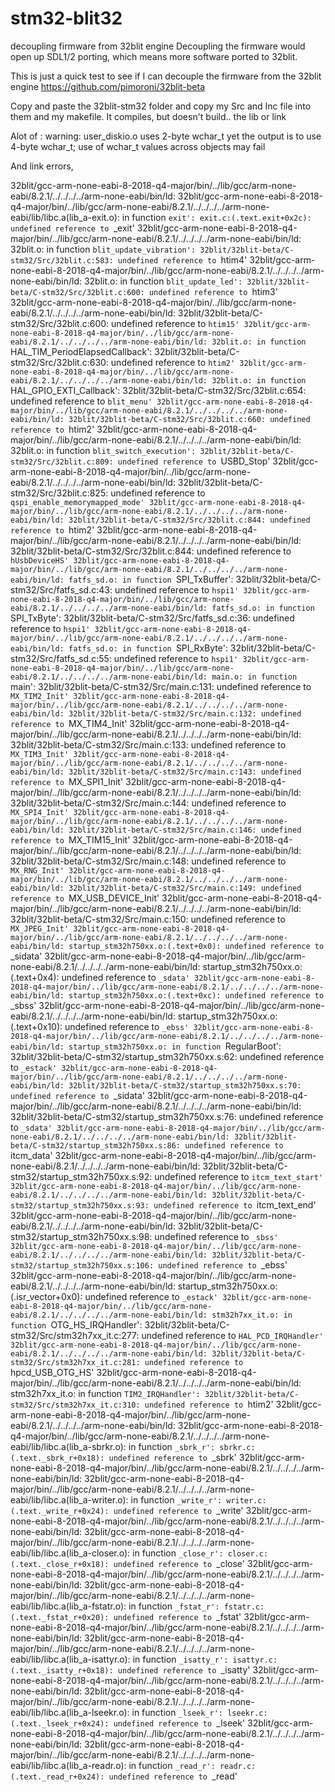 # stm32-blit32
decoupling firmware from 32blit engine
Decoupling the firmware would open up SDL1/2 porting, which means more software ported to 32blit.


This is just a quick test to see if I can decouple the firmware from the 32blit engine
https://github.com/pimoroni/32blit-beta

Copy and paste the 32blit-stm32 folder and copy my Src and Inc file into them and my makefile.
It compiles, but doesn't build.. the lib or link

Alot of : 
warning: user_diskio.o uses 2-byte wchar_t yet the output is to use 4-byte wchar_t; use of wchar_t values across objects may fail

And link errors, 



32blit/gcc-arm-none-eabi-8-2018-q4-major/bin/../lib/gcc/arm-none-eabi/8.2.1/../../../../arm-none-eabi/bin/ld: 32blit/gcc-arm-none-eabi-8-2018-q4-major/bin/../lib/gcc/arm-none-eabi/8.2.1/../../../../arm-none-eabi/lib/libc.a(lib_a-exit.o): in function `exit':
exit.c:(.text.exit+0x2c): undefined reference to `_exit'
32blit/gcc-arm-none-eabi-8-2018-q4-major/bin/../lib/gcc/arm-none-eabi/8.2.1/../../../../arm-none-eabi/bin/ld: 32blit.o: in function `blit_update_vibration':
32blit/32blit-beta/C-stm32/Src/32blit.c:583: undefined reference to `htim4'
32blit/gcc-arm-none-eabi-8-2018-q4-major/bin/../lib/gcc/arm-none-eabi/8.2.1/../../../../arm-none-eabi/bin/ld: 32blit.o: in function `blit_update_led':
32blit/32blit-beta/C-stm32/Src/32blit.c:600: undefined reference to `htim3'
32blit/gcc-arm-none-eabi-8-2018-q4-major/bin/../lib/gcc/arm-none-eabi/8.2.1/../../../../arm-none-eabi/bin/ld: 32blit/32blit-beta/C-stm32/Src/32blit.c:600: undefined reference to `htim15'
32blit/gcc-arm-none-eabi-8-2018-q4-major/bin/../lib/gcc/arm-none-eabi/8.2.1/../../../../arm-none-eabi/bin/ld: 32blit.o: in function `HAL_TIM_PeriodElapsedCallback':
32blit/32blit-beta/C-stm32/Src/32blit.c:630: undefined reference to `htim2'
32blit/gcc-arm-none-eabi-8-2018-q4-major/bin/../lib/gcc/arm-none-eabi/8.2.1/../../../../arm-none-eabi/bin/ld: 32blit.o: in function `HAL_GPIO_EXTI_Callback':
32blit/32blit-beta/C-stm32/Src/32blit.c:654: undefined reference to `blit_menu'
32blit/gcc-arm-none-eabi-8-2018-q4-major/bin/../lib/gcc/arm-none-eabi/8.2.1/../../../../arm-none-eabi/bin/ld: 32blit/32blit-beta/C-stm32/Src/32blit.c:660: undefined reference to `htim2'
32blit/gcc-arm-none-eabi-8-2018-q4-major/bin/../lib/gcc/arm-none-eabi/8.2.1/../../../../arm-none-eabi/bin/ld: 32blit.o: in function `blit_switch_execution':
32blit/32blit-beta/C-stm32/Src/32blit.c:809: undefined reference to `USBD_Stop'
32blit/gcc-arm-none-eabi-8-2018-q4-major/bin/../lib/gcc/arm-none-eabi/8.2.1/../../../../arm-none-eabi/bin/ld: 32blit/32blit-beta/C-stm32/Src/32blit.c:825: undefined reference to `qspi_enable_memorymapped_mode'
32blit/gcc-arm-none-eabi-8-2018-q4-major/bin/../lib/gcc/arm-none-eabi/8.2.1/../../../../arm-none-eabi/bin/ld: 32blit/32blit-beta/C-stm32/Src/32blit.c:844: undefined reference to `htim2'
32blit/gcc-arm-none-eabi-8-2018-q4-major/bin/../lib/gcc/arm-none-eabi/8.2.1/../../../../arm-none-eabi/bin/ld: 32blit/32blit-beta/C-stm32/Src/32blit.c:844: undefined reference to `hUsbDeviceHS'
32blit/gcc-arm-none-eabi-8-2018-q4-major/bin/../lib/gcc/arm-none-eabi/8.2.1/../../../../arm-none-eabi/bin/ld: fatfs_sd.o: in function `SPI_TxBuffer':
32blit/32blit-beta/C-stm32/Src/fatfs_sd.c:43: undefined reference to `hspi1'
32blit/gcc-arm-none-eabi-8-2018-q4-major/bin/../lib/gcc/arm-none-eabi/8.2.1/../../../../arm-none-eabi/bin/ld: fatfs_sd.o: in function `SPI_TxByte':
32blit/32blit-beta/C-stm32/Src/fatfs_sd.c:36: undefined reference to `hspi1'
32blit/gcc-arm-none-eabi-8-2018-q4-major/bin/../lib/gcc/arm-none-eabi/8.2.1/../../../../arm-none-eabi/bin/ld: fatfs_sd.o: in function `SPI_RxByte':
32blit/32blit-beta/C-stm32/Src/fatfs_sd.c:55: undefined reference to `hspi1'
32blit/gcc-arm-none-eabi-8-2018-q4-major/bin/../lib/gcc/arm-none-eabi/8.2.1/../../../../arm-none-eabi/bin/ld: main.o: in function `main':
32blit/32blit-beta/C-stm32/Src/main.c:131: undefined reference to `MX_TIM2_Init'
32blit/gcc-arm-none-eabi-8-2018-q4-major/bin/../lib/gcc/arm-none-eabi/8.2.1/../../../../arm-none-eabi/bin/ld: 32blit/32blit-beta/C-stm32/Src/main.c:132: undefined reference to `MX_TIM4_Init'
32blit/gcc-arm-none-eabi-8-2018-q4-major/bin/../lib/gcc/arm-none-eabi/8.2.1/../../../../arm-none-eabi/bin/ld: 32blit/32blit-beta/C-stm32/Src/main.c:133: undefined reference to `MX_TIM3_Init'
32blit/gcc-arm-none-eabi-8-2018-q4-major/bin/../lib/gcc/arm-none-eabi/8.2.1/../../../../arm-none-eabi/bin/ld: 32blit/32blit-beta/C-stm32/Src/main.c:143: undefined reference to `MX_SPI1_Init'
32blit/gcc-arm-none-eabi-8-2018-q4-major/bin/../lib/gcc/arm-none-eabi/8.2.1/../../../../arm-none-eabi/bin/ld: 32blit/32blit-beta/C-stm32/Src/main.c:144: undefined reference to `MX_SPI4_Init'
32blit/gcc-arm-none-eabi-8-2018-q4-major/bin/../lib/gcc/arm-none-eabi/8.2.1/../../../../arm-none-eabi/bin/ld: 32blit/32blit-beta/C-stm32/Src/main.c:146: undefined reference to `MX_TIM15_Init'
32blit/gcc-arm-none-eabi-8-2018-q4-major/bin/../lib/gcc/arm-none-eabi/8.2.1/../../../../arm-none-eabi/bin/ld: 32blit/32blit-beta/C-stm32/Src/main.c:148: undefined reference to `MX_RNG_Init'
32blit/gcc-arm-none-eabi-8-2018-q4-major/bin/../lib/gcc/arm-none-eabi/8.2.1/../../../../arm-none-eabi/bin/ld: 32blit/32blit-beta/C-stm32/Src/main.c:149: undefined reference to `MX_USB_DEVICE_Init'
32blit/gcc-arm-none-eabi-8-2018-q4-major/bin/../lib/gcc/arm-none-eabi/8.2.1/../../../../arm-none-eabi/bin/ld: 32blit/32blit-beta/C-stm32/Src/main.c:150: undefined reference to `MX_JPEG_Init'
32blit/gcc-arm-none-eabi-8-2018-q4-major/bin/../lib/gcc/arm-none-eabi/8.2.1/../../../../arm-none-eabi/bin/ld: startup_stm32h750xx.o:(.text+0x0): undefined reference to `_sidata'
32blit/gcc-arm-none-eabi-8-2018-q4-major/bin/../lib/gcc/arm-none-eabi/8.2.1/../../../../arm-none-eabi/bin/ld: startup_stm32h750xx.o:(.text+0x4): undefined reference to `_sdata'
32blit/gcc-arm-none-eabi-8-2018-q4-major/bin/../lib/gcc/arm-none-eabi/8.2.1/../../../../arm-none-eabi/bin/ld: startup_stm32h750xx.o:(.text+0xc): undefined reference to `_sbss'
32blit/gcc-arm-none-eabi-8-2018-q4-major/bin/../lib/gcc/arm-none-eabi/8.2.1/../../../../arm-none-eabi/bin/ld: startup_stm32h750xx.o:(.text+0x10): undefined reference to `_ebss'
32blit/gcc-arm-none-eabi-8-2018-q4-major/bin/../lib/gcc/arm-none-eabi/8.2.1/../../../../arm-none-eabi/bin/ld: startup_stm32h750xx.o: in function `RegularBoot':
32blit/32blit-beta/C-stm32/startup_stm32h750xx.s:62: undefined reference to `_estack'
32blit/gcc-arm-none-eabi-8-2018-q4-major/bin/../lib/gcc/arm-none-eabi/8.2.1/../../../../arm-none-eabi/bin/ld: 32blit/32blit-beta/C-stm32/startup_stm32h750xx.s:70: undefined reference to `_sidata'
32blit/gcc-arm-none-eabi-8-2018-q4-major/bin/../lib/gcc/arm-none-eabi/8.2.1/../../../../arm-none-eabi/bin/ld: 32blit/32blit-beta/C-stm32/startup_stm32h750xx.s:76: undefined reference to `_sdata'
32blit/gcc-arm-none-eabi-8-2018-q4-major/bin/../lib/gcc/arm-none-eabi/8.2.1/../../../../arm-none-eabi/bin/ld: 32blit/32blit-beta/C-stm32/startup_stm32h750xx.s:86: undefined reference to `itcm_data'
32blit/gcc-arm-none-eabi-8-2018-q4-major/bin/../lib/gcc/arm-none-eabi/8.2.1/../../../../arm-none-eabi/bin/ld: 32blit/32blit-beta/C-stm32/startup_stm32h750xx.s:92: undefined reference to `itcm_text_start'
32blit/gcc-arm-none-eabi-8-2018-q4-major/bin/../lib/gcc/arm-none-eabi/8.2.1/../../../../arm-none-eabi/bin/ld: 32blit/32blit-beta/C-stm32/startup_stm32h750xx.s:93: undefined reference to `itcm_text_end'
32blit/gcc-arm-none-eabi-8-2018-q4-major/bin/../lib/gcc/arm-none-eabi/8.2.1/../../../../arm-none-eabi/bin/ld: 32blit/32blit-beta/C-stm32/startup_stm32h750xx.s:98: undefined reference to `_sbss'
32blit/gcc-arm-none-eabi-8-2018-q4-major/bin/../lib/gcc/arm-none-eabi/8.2.1/../../../../arm-none-eabi/bin/ld: 32blit/32blit-beta/C-stm32/startup_stm32h750xx.s:106: undefined reference to `_ebss'
32blit/gcc-arm-none-eabi-8-2018-q4-major/bin/../lib/gcc/arm-none-eabi/8.2.1/../../../../arm-none-eabi/bin/ld: startup_stm32h750xx.o:(.isr_vector+0x0): undefined reference to `_estack'
32blit/gcc-arm-none-eabi-8-2018-q4-major/bin/../lib/gcc/arm-none-eabi/8.2.1/../../../../arm-none-eabi/bin/ld: stm32h7xx_it.o: in function `OTG_HS_IRQHandler':
32blit/32blit-beta/C-stm32/Src/stm32h7xx_it.c:277: undefined reference to `HAL_PCD_IRQHandler'
32blit/gcc-arm-none-eabi-8-2018-q4-major/bin/../lib/gcc/arm-none-eabi/8.2.1/../../../../arm-none-eabi/bin/ld: 32blit/32blit-beta/C-stm32/Src/stm32h7xx_it.c:281: undefined reference to `hpcd_USB_OTG_HS'
32blit/gcc-arm-none-eabi-8-2018-q4-major/bin/../lib/gcc/arm-none-eabi/8.2.1/../../../../arm-none-eabi/bin/ld: stm32h7xx_it.o: in function `TIM2_IRQHandler':
32blit/32blit-beta/C-stm32/Src/stm32h7xx_it.c:310: undefined reference to `htim2'
32blit/gcc-arm-none-eabi-8-2018-q4-major/bin/../lib/gcc/arm-none-eabi/8.2.1/../../../../arm-none-eabi/bin/ld: 32blit/gcc-arm-none-eabi-8-2018-q4-major/bin/../lib/gcc/arm-none-eabi/8.2.1/../../../../arm-none-eabi/lib/libc.a(lib_a-sbrkr.o): in function `_sbrk_r':
sbrkr.c:(.text._sbrk_r+0x18): undefined reference to `_sbrk'
32blit/gcc-arm-none-eabi-8-2018-q4-major/bin/../lib/gcc/arm-none-eabi/8.2.1/../../../../arm-none-eabi/bin/ld: 32blit/gcc-arm-none-eabi-8-2018-q4-major/bin/../lib/gcc/arm-none-eabi/8.2.1/../../../../arm-none-eabi/lib/libc.a(lib_a-writer.o): in function `_write_r':
writer.c:(.text._write_r+0x24): undefined reference to `_write'
32blit/gcc-arm-none-eabi-8-2018-q4-major/bin/../lib/gcc/arm-none-eabi/8.2.1/../../../../arm-none-eabi/bin/ld: 32blit/gcc-arm-none-eabi-8-2018-q4-major/bin/../lib/gcc/arm-none-eabi/8.2.1/../../../../arm-none-eabi/lib/libc.a(lib_a-closer.o): in function `_close_r':
closer.c:(.text._close_r+0x18): undefined reference to `_close'
32blit/gcc-arm-none-eabi-8-2018-q4-major/bin/../lib/gcc/arm-none-eabi/8.2.1/../../../../arm-none-eabi/bin/ld: 32blit/gcc-arm-none-eabi-8-2018-q4-major/bin/../lib/gcc/arm-none-eabi/8.2.1/../../../../arm-none-eabi/lib/libc.a(lib_a-fstatr.o): in function `_fstat_r':
fstatr.c:(.text._fstat_r+0x20): undefined reference to `_fstat'
32blit/gcc-arm-none-eabi-8-2018-q4-major/bin/../lib/gcc/arm-none-eabi/8.2.1/../../../../arm-none-eabi/bin/ld: 32blit/gcc-arm-none-eabi-8-2018-q4-major/bin/../lib/gcc/arm-none-eabi/8.2.1/../../../../arm-none-eabi/lib/libc.a(lib_a-isattyr.o): in function `_isatty_r':
isattyr.c:(.text._isatty_r+0x18): undefined reference to `_isatty'
32blit/gcc-arm-none-eabi-8-2018-q4-major/bin/../lib/gcc/arm-none-eabi/8.2.1/../../../../arm-none-eabi/bin/ld: 32blit/gcc-arm-none-eabi-8-2018-q4-major/bin/../lib/gcc/arm-none-eabi/8.2.1/../../../../arm-none-eabi/lib/libc.a(lib_a-lseekr.o): in function `_lseek_r':
lseekr.c:(.text._lseek_r+0x24): undefined reference to `_lseek'
32blit/gcc-arm-none-eabi-8-2018-q4-major/bin/../lib/gcc/arm-none-eabi/8.2.1/../../../../arm-none-eabi/bin/ld: 32blit/gcc-arm-none-eabi-8-2018-q4-major/bin/../lib/gcc/arm-none-eabi/8.2.1/../../../../arm-none-eabi/lib/libc.a(lib_a-readr.o): in function `_read_r':
readr.c:(.text._read_r+0x24): undefined reference to `_read'

